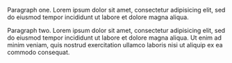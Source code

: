 Paragraph one. Lorem ipsum dolor sit amet, consectetur adipisicing elit, sed do eiusmod tempor
incididunt ut labore et dolore magna aliqua.

Paragraph two. Lorem ipsum dolor sit amet, consectetur adipisicing elit, sed do eiusmod tempor
incididunt ut labore et dolore magna aliqua. Ut enim ad minim veniam, quis nostrud exercitation
ullamco laboris nisi ut aliquip ex ea commodo consequat.
